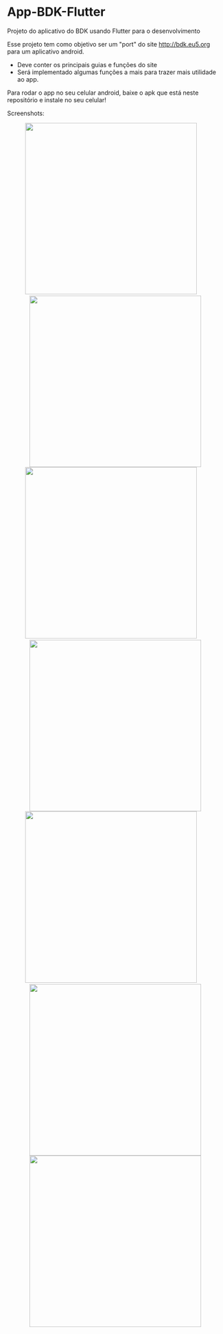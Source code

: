 # App-BDK-Flutter
Projeto do aplicativo do BDK usando Flutter para o desenvolvimento

Esse projeto tem como objetivo ser um "port" do site http://bdk.eu5.org para um aplicativo android.

 - Deve conter os principais guias e funções do site
 - Será implementado algumas funções a mais para trazer mais utilidade ao app.


Para rodar o app no seu celular android, baixe o apk que está neste repositório e instale no seu celular!

Screenshots:

<p align="center">
<img src="https://i.imgur.com/MZrMcGQ.png" width="400">&nbsp &nbsp &nbsp<img src="https://i.imgur.com/7QxzgbX.png" width="400"><img src="https://i.imgur.com/DbwZ3KG.png" width="400">&nbsp &nbsp &nbsp<img src="https://i.imgur.com/eDZSoNW.png" width="400"><img src="https://i.imgur.com/CB6dG3y.png" width="400">&nbsp &nbsp &nbsp<img src="https://i.imgur.com/yGFh6tV.png" width="400"><img src="https://i.imgur.com/rLfPtsN.png" width="400">
</p>

